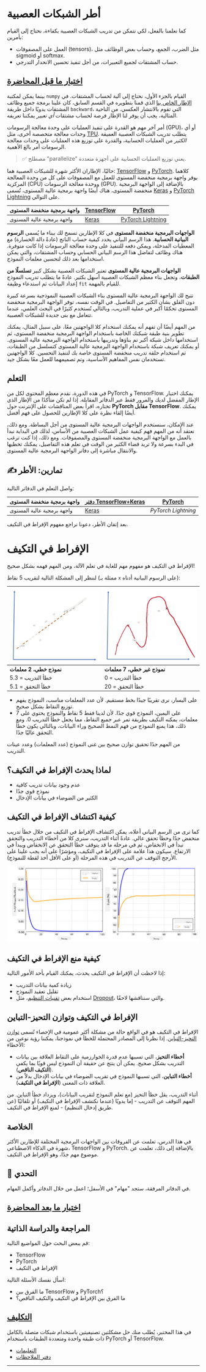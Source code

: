 <!--
CO_OP_TRANSLATOR_METADATA:
{
  "original_hash": "ddd216f558a255260a9374008002c971",
  "translation_date": "2025-09-23T06:36:40+00:00",
  "source_file": "lessons/3-NeuralNetworks/05-Frameworks/README.md",
  "language_code": "ar"
}
-->
# أطر الشبكات العصبية

كما تعلمنا بالفعل، لكي نتمكن من تدريب الشبكات العصبية بكفاءة، نحتاج إلى القيام بأمرين:

* العمل على المصفوفات (tensors)، مثل الضرب، الجمع، وحساب بعض الوظائف مثل sigmoid أو softmax.
* حساب المشتقات لجميع التعبيرات، من أجل تنفيذ تحسين الانحدار التدرجي.

## [اختبار ما قبل المحاضرة](https://ff-quizzes.netlify.app/en/ai/quiz/9)

بينما يمكن لمكتبة `numpy` القيام بالجزء الأول، نحتاج إلى آلية لحساب المشتقات. في [الإطار الخاص بنا](../04-OwnFramework/OwnFramework.ipynb) الذي قمنا بتطويره في القسم السابق، كان علينا برمجة جميع وظائف المشتقات يدويًا داخل طريقة `backward`، التي تقوم بالانتشار العكسي. من الناحية المثالية، يجب أن يوفر لنا الإطار فرصة لحساب مشتقات *أي تعبير* يمكننا تعريفه.

أمر آخر مهم هو القدرة على تنفيذ العمليات على وحدة معالجة الرسومات (GPU)، أو أي وحدات معالجة متخصصة أخرى، مثل [TPU](https://en.wikipedia.org/wiki/Tensor_Processing_Unit). يتطلب تدريب الشبكات العصبية العميقة *الكثير* من العمليات الحسابية، والقدرة على توزيع هذه العمليات على وحدات معالجة الرسومات أمر بالغ الأهمية.

> ✅ مصطلح "parallelize" يعني توزيع العمليات الحسابية على أجهزة متعددة.

حاليًا، الإطاران الأكثر شهرة للشبكات العصبية هما: [TensorFlow](http://TensorFlow.org) و [PyTorch](https://pytorch.org/). كلاهما يوفر واجهة برمجية منخفضة المستوى للعمل مع المصفوفات على كل من وحدة المعالجة المركزية (CPU) ووحدة معالجة الرسومات (GPU). بالإضافة إلى الواجهة البرمجية منخفضة المستوى، هناك أيضًا واجهة برمجية عالية المستوى، تُسمى [Keras](https://keras.io/) و [PyTorch Lightning](https://pytorchlightning.ai/) على التوالي.

واجهة برمجية منخفضة المستوى | [TensorFlow](http://TensorFlow.org) | [PyTorch](https://pytorch.org/)
-----------------------------|-------------------------------------|--------------------------------
واجهة برمجية عالية المستوى | [Keras](https://keras.io/) | [PyTorch Lightning](https://pytorchlightning.ai/)

**الواجهات البرمجية منخفضة المستوى** في كلا الإطارين تسمح لك ببناء ما يُسمى **الرسوم البيانية الحسابية**. هذا الرسم البياني يحدد كيفية حساب الناتج (عادةً دالة الخسارة) مع المعطيات المدخلة، ويمكن دفعه للتنفيذ على وحدة معالجة الرسومات إذا كانت متوفرة. هناك وظائف لتفاضل هذا الرسم البياني الحسابي وحساب المشتقات، والتي يمكن استخدامها بعد ذلك لتحسين معلمات النموذج.

**الواجهات البرمجية عالية المستوى** تعتبر الشبكات العصبية بشكل كبير **تسلسلًا من الطبقات**، وتجعل بناء معظم الشبكات العصبية أسهل بكثير. عادةً ما يتطلب تدريب النموذج إعداد البيانات ثم استدعاء وظيفة `fit` للقيام بالمهمة.

تتيح لك الواجهة البرمجية عالية المستوى بناء الشبكات العصبية النموذجية بسرعة كبيرة دون القلق بشأن الكثير من التفاصيل. في الوقت نفسه، توفر الواجهة البرمجية منخفضة المستوى تحكمًا أكبر في عملية التدريب، وبالتالي تُستخدم كثيرًا في البحث العلمي، عندما تتعامل مع بنى جديدة للشبكات العصبية.

من المهم أيضًا أن تفهم أنه يمكنك استخدام كلا الواجهتين معًا، على سبيل المثال، يمكنك تطوير بنية طبقة شبكتك الخاصة باستخدام الواجهة البرمجية منخفضة المستوى، ثم استخدامها داخل شبكة أكبر تم بناؤها وتدريبها باستخدام الواجهة البرمجية عالية المستوى. أو يمكنك تعريف شبكة باستخدام الواجهة البرمجية عالية المستوى كتسلسل من الطبقات، ثم استخدام حلقة تدريب منخفضة المستوى خاصة بك لتنفيذ التحسين. كلا الواجهتين تستخدمان نفس المفاهيم الأساسية، وتم تصميمهما للعمل معًا بشكل جيد.

## التعلم

في هذه الدورة، نقدم معظم المحتوى لكل من PyTorch و TensorFlow. يمكنك اختيار الإطار المفضل لديك والمرور فقط عبر الدفاتر المقابلة. إذا لم تكن متأكدًا من الإطار الذي تختاره، اقرأ بعض المناقشات على الإنترنت حول **PyTorch مقابل TensorFlow**. يمكنك أيضًا إلقاء نظرة على كلا الإطارين للحصول على فهم أفضل.

عند الإمكان، سنستخدم الواجهات البرمجية عالية المستوى من أجل البساطة. ومع ذلك، نعتقد أنه من المهم فهم كيفية عمل الشبكات العصبية من الأساس، لذلك في البداية نبدأ بالعمل مع الواجهة البرمجية منخفضة المستوى والمصفوفات. ومع ذلك، إذا كنت ترغب في البدء بسرعة ولا تريد قضاء الكثير من الوقت في تعلم هذه التفاصيل، يمكنك تخطيها والانتقال مباشرة إلى دفاتر الواجهة البرمجية عالية المستوى.

## ✍️ تمارين: الأطر

واصل التعلم في الدفاتر التالية:

واجهة برمجية منخفضة المستوى | [دفتر TensorFlow+Keras](IntroKerasTF.ipynb) | [PyTorch](IntroPyTorch.ipynb)
-----------------------------|-------------------------------------|--------------------------------
واجهة برمجية عالية المستوى | [Keras](IntroKeras.ipynb) | *PyTorch Lightning*

بعد إتقان الأطر، دعونا نراجع مفهوم الإفراط في التكيف.

# الإفراط في التكيف

الإفراط في التكيف هو مفهوم مهم للغاية في تعلم الآلة، ومن المهم فهمه بشكل صحيح!

لننظر إلى المشكلة التالية لتقريب 5 نقاط (ممثلة بـ `x` على الرسوم البيانية أدناه):

![linear](../../../../../translated_images/overfit1.f24b71c6f652e59e6bed7245ffbeaecc3ba320e16e2221f6832b432052c4da43.ar.jpg) | ![overfit](../../../../../translated_images/overfit2.131f5800ae10ca5e41d12a411f5f705d9ee38b1b10916f284b787028dd55cc1c.ar.jpg)
-------------------------|--------------------------
**نموذج خطي، 2 معلمات** | **نموذج غير خطي، 7 معلمات**
خطأ التدريب = 5.3 | خطأ التدريب = 0
خطأ التحقق = 5.1 | خطأ التحقق = 20

* على اليسار، نرى تقريبًا جيدًا بخط مستقيم. لأن عدد المعلمات مناسب، النموذج يفهم توزيع النقاط بشكل صحيح.
* على اليمين، النموذج قوي جدًا. لأن لدينا فقط 5 نقاط والنموذج يحتوي على 7 معلمات، يمكنه التكيف بطريقة تمر عبر جميع النقاط، مما يجعل خطأ التدريب 0. ومع ذلك، هذا يمنع النموذج من فهم النمط الصحيح وراء البيانات، وبالتالي يكون خطأ التحقق عاليًا جدًا.

من المهم جدًا تحقيق توازن صحيح بين غنى النموذج (عدد المعلمات) وعدد عينات التدريب.

## لماذا يحدث الإفراط في التكيف؟

  * عدم وجود بيانات تدريب كافية
  * نموذج قوي جدًا
  * الكثير من الضوضاء في بيانات الإدخال

## كيفية اكتشاف الإفراط في التكيف

كما ترى من الرسم البياني أعلاه، يمكن اكتشاف الإفراط في التكيف من خلال خطأ تدريب منخفض جدًا وخطأ تحقق عالي. عادةً أثناء التدريب، سنرى كلا من أخطاء التدريب والتحقق تبدأ في الانخفاض، ثم في مرحلة ما قد يتوقف خطأ التحقق عن الانخفاض ويبدأ في الارتفاع. سيكون هذا علامة على الإفراط في التكيف، ومؤشرًا على أنه يجب علينا على الأرجح التوقف عن التدريب في هذه المرحلة (أو على الأقل أخذ لقطة للنموذج).

![overfitting](../../../../../translated_images/Overfitting.408ad91cd90b4371d0a81f4287e1409c359751adeb1ae450332af50e84f08c3e.ar.png)

## كيفية منع الإفراط في التكيف

إذا لاحظت أن الإفراط في التكيف يحدث، يمكنك القيام بأحد الأمور التالية:

 * زيادة كمية بيانات التدريب
 * تقليل تعقيد النموذج
 * استخدام بعض [تقنيات التنظيم](../../4-ComputerVision/08-TransferLearning/TrainingTricks.md)، مثل [Dropout](../../4-ComputerVision/08-TransferLearning/TrainingTricks.md#Dropout)، والتي سنناقشها لاحقًا.

## الإفراط في التكيف وتوازن التحيز-التباين

الإفراط في التكيف هو في الواقع حالة من مشكلة أكثر عمومية في الإحصاء تُسمى [توازن التحيز-التباين](https://en.wikipedia.org/wiki/Bias%E2%80%93variance_tradeoff). إذا نظرنا إلى المصادر المحتملة للخطأ في نموذجنا، يمكننا رؤية نوعين من الأخطاء:

* **أخطاء التحيز**، التي تسببها عدم قدرة الخوارزمية على التقاط العلاقة بين بيانات التدريب بشكل صحيح. يمكن أن ينتج عن حقيقة أن النموذج ليس قويًا بما يكفي (**التكيف الناقص**).
* **أخطاء التباين**، التي تسببها النموذج في تقريب الضوضاء في بيانات الإدخال بدلاً من العلاقة ذات المعنى (**الإفراط في التكيف**).

أثناء التدريب، يقل خطأ التحيز (مع تعلم النموذج لتقريب البيانات)، ويزداد خطأ التباين. من المهم التوقف عن التدريب - إما يدويًا (عندما نكتشف الإفراط في التكيف) أو تلقائيًا (عن طريق إدخال التنظيم) - لمنع الإفراط في التكيف.

## الخلاصة

في هذا الدرس، تعلمت عن الفروقات بين الواجهات البرمجية المختلفة للإطارين الأكثر شهرة في الذكاء الاصطناعي، TensorFlow و PyTorch. بالإضافة إلى ذلك، تعلمت عن موضوع مهم جدًا، وهو الإفراط في التكيف.

## 🚀 التحدي

في الدفاتر المرفقة، ستجد "مهام" في الأسفل؛ اعمل من خلال الدفاتر وأكمل المهام.

## [اختبار ما بعد المحاضرة](https://ff-quizzes.netlify.app/en/ai/quiz/10)

## المراجعة والدراسة الذاتية

قم ببعض البحث حول المواضيع التالية:

- TensorFlow
- PyTorch
- الإفراط في التكيف

اسأل نفسك الأسئلة التالية:

- ما الفرق بين TensorFlow و PyTorch؟
- ما الفرق بين الإفراط في التكيف والتكيف الناقص؟

## [التكليف](lab/README.md)

في هذا المختبر، يُطلب منك حل مشكلتين تصنيفيتين باستخدام شبكات متصلة بالكامل ذات طبقة واحدة ومتعددة الطبقات باستخدام PyTorch أو TensorFlow.

* [التعليمات](lab/README.md)
* [دفتر الملاحظات](lab/LabFrameworks.ipynb)

---

